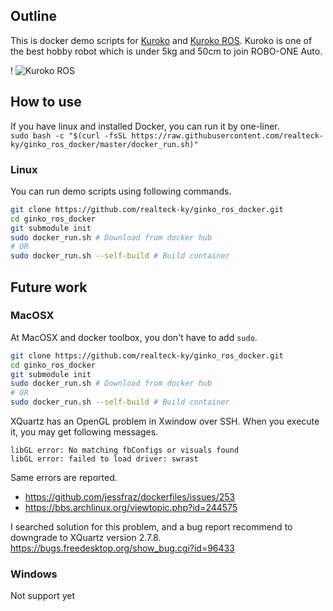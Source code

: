 ## Outline
This is docker demo scripts for [Kuroko](https://www.robo-one.com/rankings/view/1553) and [Kuroko ROS](https://github.com/nyxrobotics/kuroko_ros).
Kuroko is one of the best hobby robot which is under 5kg and 50cm to join ROBO-ONE Auto.

!
![Kuroko ROS](https://www.robo-one.com/upload/robots/1553_9bad62fea5fd78b0ed3690191ae0c604original.png?1693759872)

## How to use
If you have linux and installed Docker, you can run it by one-liner.\
``sudo bash -c "$(curl -fsSL https://raw.githubusercontent.com/realteck-ky/ginko_ros_docker/master/docker_run.sh)"``

### Linux
You can run demo scripts using following commands.

``` bash
git clone https://github.com/realteck-ky/ginko_ros_docker.git
cd ginko_ros_docker
git submodule init
sudo docker_run.sh # Download from docker hub
# OR
sudo docker_run.sh --self-build # Build container
```

## Future work
### MacOSX
At MacOSX and docker toolbox, you don't have to add ``sudo``.

``` bash
git clone https://github.com/realteck-ky/ginko_ros_docker.git
cd ginko_ros_docker
git submodule init
sudo docker_run.sh # Download from docker hub
# OR
sudo docker_run.sh --self-build # Build container
```

XQuartz has an OpenGL problem in Xwindow over SSH.
When you execute it, you may get following messages.

```
libGL error: No matching fbConfigs or visuals found
libGL error: failed to load driver: swrast
```

Same errors are reported.

* https://github.com/jessfraz/dockerfiles/issues/253
* https://bbs.archlinux.org/viewtopic.php?id=244575

I searched solution for this problem, and a bug report recommend to downgrade to XQuartz version 2.7.8.\
https://bugs.freedesktop.org/show_bug.cgi?id=96433

### Windows
Not support yet
